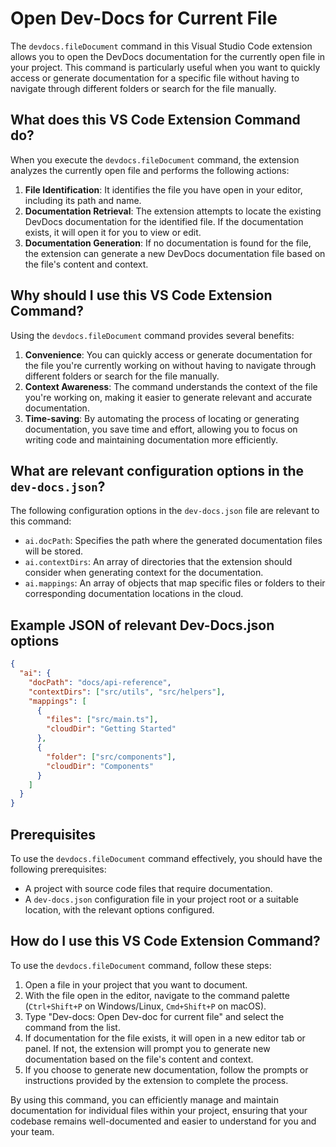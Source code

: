 
  
  # **Open Dev-Docs for Current File**

The `devdocs.fileDocument` command in this Visual Studio Code extension allows you to open the DevDocs documentation for the currently open file in your project. This command is particularly useful when you want to quickly access or generate documentation for a specific file without having to navigate through different folders or search for the file manually.

## What does this VS Code Extension Command do?

When you execute the `devdocs.fileDocument` command, the extension analyzes the currently open file and performs the following actions:

1. **File Identification**: It identifies the file you have open in your editor, including its path and name.
2. **Documentation Retrieval**: The extension attempts to locate the existing DevDocs documentation for the identified file. If the documentation exists, it will open it for you to view or edit.
3. **Documentation Generation**: If no documentation is found for the file, the extension can generate a new DevDocs documentation file based on the file's content and context.

## Why should I use this VS Code Extension Command?

Using the `devdocs.fileDocument` command provides several benefits:

1. **Convenience**: You can quickly access or generate documentation for the file you're currently working on without having to navigate through different folders or search for the file manually.
2. **Context Awareness**: The command understands the context of the file you're working on, making it easier to generate relevant and accurate documentation.
3. **Time-saving**: By automating the process of locating or generating documentation, you save time and effort, allowing you to focus on writing code and maintaining documentation more efficiently.

## What are relevant configuration options in the `dev-docs.json`?

The following configuration options in the `dev-docs.json` file are relevant to this command:

- `ai.docPath`: Specifies the path where the generated documentation files will be stored.
- `ai.contextDirs`: An array of directories that the extension should consider when generating context for the documentation.
- `ai.mappings`: An array of objects that map specific files or folders to their corresponding documentation locations in the cloud.

## Example JSON of relevant Dev-Docs.json options

```json
{
  "ai": {
    "docPath": "docs/api-reference",
    "contextDirs": ["src/utils", "src/helpers"],
    "mappings": [
      {
        "files": ["src/main.ts"],
        "cloudDir": "Getting Started"
      },
      {
        "folder": ["src/components"],
        "cloudDir": "Components"
      }
    ]
  }
}
```

## Prerequisites

To use the `devdocs.fileDocument` command effectively, you should have the following prerequisites:

- A project with source code files that require documentation.
- A `dev-docs.json` configuration file in your project root or a suitable location, with the relevant options configured.

## How do I use this VS Code Extension Command?

To use the `devdocs.fileDocument` command, follow these steps:

1. Open a file in your project that you want to document.
2. With the file open in the editor, navigate to the command palette (`Ctrl+Shift+P` on Windows/Linux, `Cmd+Shift+P` on macOS).
3. Type "Dev-docs: Open Dev-doc for current file" and select the command from the list.
4. If documentation for the file exists, it will open in a new editor tab or panel. If not, the extension will prompt you to generate new documentation based on the file's content and context.
5. If you choose to generate new documentation, follow the prompts or instructions provided by the extension to complete the process.

By using this command, you can efficiently manage and maintain documentation for individual files within your project, ensuring that your codebase remains well-documented and easier to understand for you and your team.
  
  